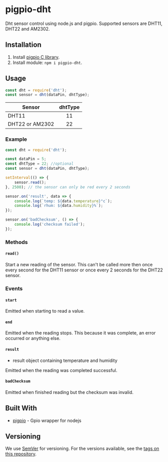 # pigpio-dht

Dht sensor control using node.js and pigpio. Supported sensors are DHT11, DHT22 and AM2302.

## Installation

1. Install [pigpio C library](https://github.com/joan2937/pigpio).
2. Install module: `npm i pigpio-dht`.

## Usage

```javascript
const dht = require('dht');
const sensor = dht(dataPin, dhtType);
```

| Sensor          | dhtType |
|-----------------|:----------------:|
| DHT11           | 11               |
| DHT22 or AM2302 | 22               |

### Example

```javascript
const dht = require('dht');

const dataPin = 5;
const dhtType = 22; //optional
const sensor = dht(dataPin, dhtType);

setInterval(() => { 
	sensor.read();
}, 2500); // the sensor can only be red every 2 seconds

sensor.on('result', data => {
	console.log(`temp: ${data.temperature}°c`); 
	console.log(`rhum: ${data.humidity}%`); 
});

sensor.on('badChecksum', () => {
	console.log('checksum failed');
});
```

### Methods
#### `read()`

Start a new reading of the sensor. This can't be called more then once every second for the DHT11 sensor or once every 2 seconds for the DHT22 sensor. 

### Events

#### `start`

Emitted when starting to read a value.

#### `end`

Emitted when the reading stops. This because it was complete, an error occurred or anything else.

#### `result`

- result object containing temperature and humidity

Emitted when the reading was completed successful.

#### `badChecksum`

Emitted when finished reading but the checksum was invalid.

## Built With

* [pigpio](https://github.com/fivdi/pigpio) - Gpio wrapper for nodejs

## Versioning

We use [SemVer](http://semver.org/) for versioning. For the versions available, see the [tags on this repository](https://github.com/depuits/pigpio-dht/tags).
